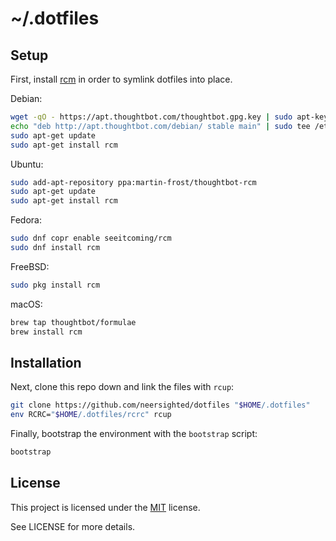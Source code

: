 # ~/.dotfiles

## Setup

First, install [rcm] in order to symlink dotfiles into place.

Debian:
```sh
wget -qO - https://apt.thoughtbot.com/thoughtbot.gpg.key | sudo apt-key add -
echo "deb http://apt.thoughtbot.com/debian/ stable main" | sudo tee /etc/apt/sources.list.d/thoughtbot.list
sudo apt-get update
sudo apt-get install rcm
```

Ubuntu:
```sh
sudo add-apt-repository ppa:martin-frost/thoughtbot-rcm
sudo apt-get update
sudo apt-get install rcm
```

Fedora:
```sh
sudo dnf copr enable seeitcoming/rcm
sudo dnf install rcm
```

FreeBSD:
```sh
sudo pkg install rcm
```

macOS:
```sh
brew tap thoughtbot/formulae
brew install rcm
```

## Installation

Next, clone this repo down and link the files with `rcup`:

```sh
git clone https://github.com/neersighted/dotfiles "$HOME/.dotfiles"
env RCRC="$HOME/.dotfiles/rcrc" rcup
```

Finally, bootstrap the environment with the `bootstrap` script:

```sh
bootstrap
```

## License

This project is licensed under the
[MIT](https://en.wikipedia.org/wiki/MIT_License) license.

See LICENSE for more details.


[rcm]: https://github.com/thoughtbot/rcm
